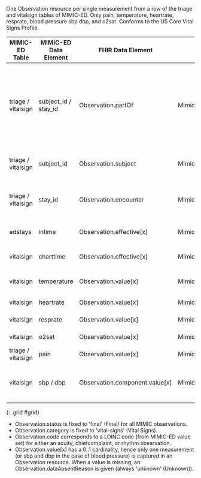 One Observation resource per single measurement from a row of the triage and vitalsign tables of MIMIC-ED. Only pain, temperature, heartrate, resprate, blood pressure sbp dbp, and o2sat. Conforms to the US Core Vital Signs Profile.

|MIMIC-ED Table|MIMIC-ED Data Element|FHIR Data Element|FHIR Profile|Notes| 
|---|---|---|---|---|
|triage / vitalsign|subject_id / stay_id|Observation.partOf|MimicObservationVitalSigns|Links to a MimicProcedureED whose subject (MimicPatient) and context (MimicEncounter) identifiers correspond with subject_id and stay_id, respectively.|
|triage / vitalsign|subject_id|Observation.subject|MimicObservationVitalSigns|Links to a MimicPatient with corresponding identifier.|
|triage / vitalsign|stay_id|Observation.encounter|MimicObservationVitalSigns|Links to a MimicEncounter with corresponding identifier.|
|edstays|intime|Observation.effective[x]|MimicObservationVitalSigns|Only for values from the triage table.|
|vitalsign|charttime|Observation.effective[x]|MimicObservationVitalSigns|Only for values from the vitalsign table.|
|vitalsign|temperature|Observation.value[x]|MimicObservationVitalSigns|If Observation captures temperature.|
|vitalsign|heartrate|Observation.value[x]|MimicObservationVitalSigns|If Observation captures heartrate.|
|vitalsign|resprate|Observation.value[x]|MimicObservationVitalSigns|If Observation captures resprate.|
|vitalsign|o2sat|Observation.value[x]|MimicObservationVitalSigns|If Observation captures o2sat.|
|triage / vitalsign|pain|Observation.value[x]|MimicObservationVitalSigns|If Observation captures pain.|
|vitalsign|sbp / dbp|Observation.component.value[x]|MimicObservationVitalSigns|If Observation captures blood pressure (component for sbp and dbp).|
{: .grid #grid}

* Observation.status is fixed to 'final' (Final) for all MIMIC observations.
* Observation.category is fixed to 'vital-signs' (Vital Signs).
* Observation.code corresponds to a LOINC code (from MIMIC-ED value set) for either an acuity, chiefcomplaint, or rhythm observation.
* Observation.value[x] has a 0..1 cardinality, hence only one measurement (or sbp and dbp in the case of blood pressure) is captured in an Observation resource. When a value is missing, an Observation.dataAbsentReason is given (always 'unknown' (Unknown)).
